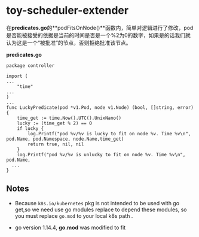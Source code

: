 # toy-scheduler-extender
在**predicates.go**的**podFitsOnNode()**函数内，简单对逻辑进行了修改，pod是否能被接受的依据是当前的时间是否是一个%2为0的数字，如果是的话我们就认为这是⼀个“被批准”的节点，否则拒绝批准该节点。


**predicates.go**

```
package controller

import (
...
	"time"
...
)
...
func LuckyPredicate(pod *v1.Pod, node v1.Node) (bool, []string, error) {
	time_get := time.Now().UTC().UnixNano() 
	lucky := (time_get % 2) == 0
	if lucky {
		log.Printf("pod %v/%v is lucky to fit on node %v. Time %v\n", pod.Name, pod.Namespace, node.Name,time_get)
		return true, nil, nil
	}
	log.Printf("pod %v/%v is unlucky to fit on node %v. Time %v\n", pod.Name, 
  ...
}

```


## Notes

- Because `k8s.io/kubernetes` pkg is not intended to be used with go get,so we need use go modules replace to depend these modules, so you must replace `go.mod` to your local k8s path .

- go version 1.14.4, **go.mod** was modified to fit